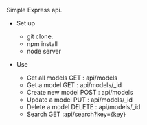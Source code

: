 Simple Express api.

- Set up

  - git clone.
  - npm install
  - node server

- Use

  - Get all models
    GET : api/models
  - Get a model
    GET : api/models/_id
  - Create new model
    POST : api/models
  - Update a model
    PUT : api/models/_id
  - Delete a model
    DELETE : api/models/_id
  - Search
    GET :api/search?key={key}